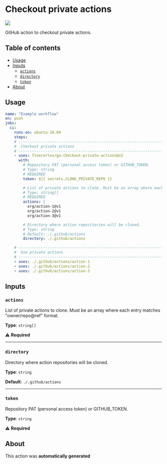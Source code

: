 # Checkout private actions
![](https://img.shields.io/badge/github--action-2.0.0-green)

GitHub action to checkout private actions.

## Table of contents

- [Usage](#usage)
- [Inputs](#inputs)
  - [`actions`](#actions)
  - [`directory`](#directory)
  - [`token`](#token)
- [About](#about)


## Usage

```yaml
name: "Example workflow"
on: push
jobs:
  ci:
    runs-on: ubuntu-18.04
    steps:
    # ----------------------------------------------------------------------------
    #  Checkout private actions
    # ----------------------------------------------------------------------------
    - uses: finecortex/ga-checkout-private-actions@v2
      with:
        # Repository PAT (personal access token) or GITHUB_TOKEN.
        # Type: string
        # REQUIRED
        token: ${{ secrets.CLONE_PRIVATE_REPO }}

        # List of private actions to clone. Must be an array where each entry matches "owner/repo@ref" format.
        # Type: string[]
        # REQUIRED
        actions: |
          org/action-1@v1
          org/action-2@v1
          org/action-3@v1

        # Directory where action repositories will be cloned.
        # Type: string
        # Default: ./.github/actions
        directory: ./.github/actions

    # ----------------------------------------------------------------------------
    #  Use private actions
    # ----------------------------------------------------------------------------
    - uses: ./.github/actions/action-1
    - uses: ./.github/actions/action-2
    - uses: ./.github/actions/action-3
```
## Inputs

### `actions`

List of private actions to clone. Must be an array where each entry matches "owner/repo@ref" format.

**Type**: `string[]`

⚠️ **Required**

---

### `directory`

Directory where action repositories will be cloned.

**Type**: `string`

**Default**: `./.github/actions`

---

### `token`

Repository PAT (personal access token) or GITHUB_TOKEN.

**Type**: `string`

⚠️ **Required**



## About
This action was **automatically generated**
